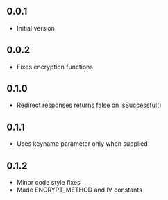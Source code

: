 ## 0.0.1

  - Initial version

## 0.0.2

  - Fixes encryption functions

## 0.1.0

  - Redirect responses returns false on isSuccessful()

## 0.1.1

- Uses keyname parameter only when supplied

## 0.1.2

- Minor code style fixes
- Made ENCRYPT_METHOD and IV constants
